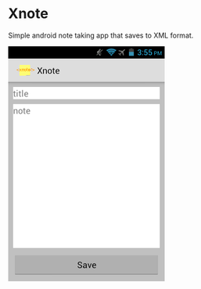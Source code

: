 Xnote
=====

Simple android note taking app that saves to XML format.  

![screenshot](https://github.com/kylelk/Xnote/raw/master/screenshot.png)
